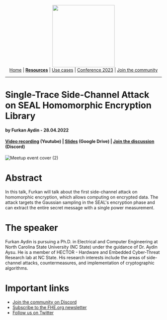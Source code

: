 <!-- Main header navigation -->
<p align="center">
  <img width="200" src="https://user-images.githubusercontent.com/5758427/180978488-db825482-5a58-4c7c-9589-c494a6f0be04.png"><br/>
  <a href="https://fhe-org.github.io">Home</a> | <a href="https://fhe-org.github.io/resources"><b>Resources</b></a> | <a href="https://fhe-org.github.io/use-cases">Use cases</a> | <a href="https://fhe-org.github.io/conferences/conference-2023/home">Conference 2023</a> | <a href="https://fhe-org.github.io/community">Join the community</a>
</p>
<hr/>
<!-- /Main header navigation -->

# Single-Trace Side-Channel Attack on SEAL Homomorphic Encryption Library
#### by Furkan Aydin - 28.04.2022

#### <a href="https://www.youtube.com/watch?v=caLwFrw1RbU">Video recording</a> (Youtube) | <a href="https://drive.google.com/file/d/1-FmKpWs9mspHTYdLPj39W1G67ZYlynhm/view">Slides</a> (Google Drive) | <a href="https://discord.fhe.org">Join the discussion</a> (Discord)
![Meetup event cover (2)](https://user-images.githubusercontent.com/5758427/185587761-08b7c02f-fda0-40fa-a67f-6db16c659210.jpg)


# Abstract
In this talk, Furkan will talk about the first side-channel attack on homomorphic encryption, which allows computing on encrypted data.
The attack targets the Gaussian sampling in the SEAL's encryption phase and can extract the entire secret message with a single power measurement.

# The speaker
Furkan Aydin is pursuing a Ph.D. in Electrical and Computer Engineering at North Carolina State University (NC State) under the guidance of Dr. Aydin Aysu.
He is a member of HECTOR - Hardware and Embedded Cyber-Threat Research lab at NC State.
His research interests include the areas of side-channel attacks, countermeasures, and implementation of cryptographic algorithms.

# Important links
- <a href="https://discord.fhe.org">Join the community on Discord</a>
- <a href="https://fheorg.substack.com">Subscribe to the FHE.org newsletter</a>
- <a href="https://twitter.com/fhe_org">Follow us on Twitter</a>

